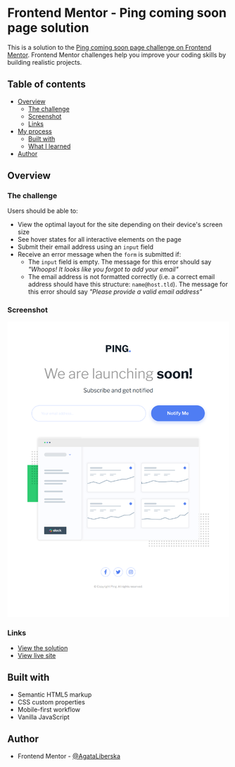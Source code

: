 # Frontend Mentor - Ping coming soon page solution

This is a solution to the [Ping coming soon page challenge on Frontend Mentor](https://www.frontendmentor.io/challenges/ping-single-column-coming-soon-page-5cadd051fec04111f7b848da). Frontend Mentor challenges help you improve your coding skills by building realistic projects. 

## Table of contents

- [Overview](#overview)
  - [The challenge](#the-challenge)
  - [Screenshot](#screenshot)
  - [Links](#links)
- [My process](#my-process)
  - [Built with](#built-with)
  - [What I learned](#what-i-learned)
- [Author](#author)


## Overview

### The challenge

Users should be able to:

- View the optimal layout for the site depending on their device's screen size
- See hover states for all interactive elements on the page
- Submit their email address using an `input` field
- Receive an error message when the `form` is submitted if:
	- The `input` field is empty. The message for this error should say *"Whoops! It looks like you forgot to add your email"*
	- The email address is not formatted correctly (i.e. a correct email address should have this structure: `name@host.tld`). The message for this error should say *"Please provide a valid email address"*

### Screenshot

![](./images/ping-coming-soon.png)


### Links

- [View the solution](https://www.frontendmentor.io/solutions/scss-bem-methodology-and-vanilla-js-for-form-validation-Z42WyWaSk)
- [View live site](https://ping-coming-soon-five.vercel.app/)

## Built with

- Semantic HTML5 markup
- CSS custom properties
- Mobile-first workflow
- Vanilla JavaScript

## Author

- Frontend Mentor - [@AgataLiberska](https://www.frontendmentor.io/profile/AgataLiberska)


